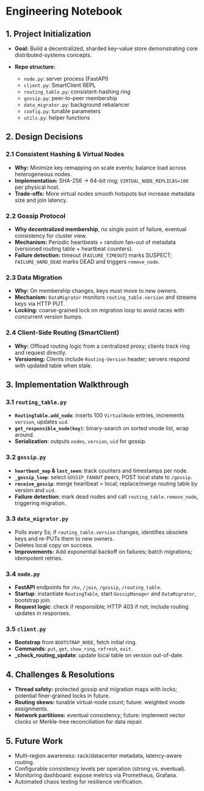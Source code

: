# Engineering Notebook

## 1. Project Initialization

* **Goal:** Build a decentralized, sharded key-value store demonstrating core distributed-systems concepts.
* **Repo structure:**

  * `node.py`: server process (FastAPI)
  * `client.py`: SmartClient REPL
  * `routing_table.py`: consistent-hashing ring
  * `gossip.py`: peer-to-peer membership
  * `data_migrator.py`: background rebalancer
  * `config.py`: tunable parameters
  * `utils.py`: helper functions

## 2. Design Decisions

### 2.1 Consistent Hashing & Virtual Nodes

* **Why:** Minimize key remapping on scale events; balance load across heterogeneous nodes.
* **Implementation:** SHA-256 → 64-bit ring; `VIRTUAL_NODE_REPLICAS=100` per physical host.
* **Trade-offs:** More virtual nodes smooth hotspots but increase metadata size and join latency.

### 2.2 Gossip Protocol

* **Why decentralized membership**, no single point of failure, eventual consistency for cluster view.
* **Mechanism:** Periodic heartbeats + random fan-out of metadata (versioned routing table + heartbeat counters).
* **Failure detection:** timeout (`FAILURE_TIMEOUT`) marks SUSPECT; `FAILURE_HARD_DEAD` marks DEAD and triggers `remove_node`.

### 2.3 Data Migration

* **Why:** On membership changes, keys must move to new owners.
* **Mechanism:** `DataMigrator` monitors `routing_table.version` and streams keys via HTTP PUT.
* **Locking:** coarse-grained lock on migration loop to avoid races with concurrent version bumps.

### 2.4 Client-Side Routing (SmartClient)

* **Why:** Offload routing logic from a centralized proxy; clients track ring and request directly.
* **Versioning:** Clients include `Routing-Version` header; servers respond with updated table when stale.

## 3. Implementation Walkthrough

### 3.1 `routing_table.py`

* **`RoutingTable.add_node`**: inserts 100 `VirtualNode` entries, increments `version`, updates `uid`.
* **`get_responsible_node(key)`**: binary-search on sorted vnode list, wrap around.
* **Serialization**: outputs `nodes`, `version`, `uid` for gossip.

### 3.2 `gossip.py`

* **`heartbeat_map` & `last_seen`**: track counters and timestamps per node.
* **`_gossip_loop`**: select `GOSSIP_FANOUT` peers, POST local state to `/gossip`.
* **`receive_gossip`**: merge heartbeat > local; replace/merge routing table by version and `uid`.
* **Failure detection**: mark dead nodes and call `routing_table.remove_node`, triggering migration.

### 3.3 `data_migrator.py`

* Polls every 5s; if `routing_table.version` changes, identifies obsolete keys and re-PUTs them to new owners.
* Deletes local copy on success.
* **Improvements:** Add exponential backoff on failures; batch migrations; idempotent retries.

### 3.4 `node.py`

* **FastAPI** endpoints for `/kv`, `/join`, `/gossip`, `/routing_table`.
* **Startup**: instantiate `RoutingTable`, start `GossipManager` and `DataMigrator`, bootstrap join.
* **Request logic**: check if responsible; HTTP 403 if not; include routing updates in responses.

### 3.5 `client.py`

* **Bootstrap** from `BOOTSTRAP_NODE`, fetch initial ring.
* **Commands**: `put`, `get`, `show_ring`, `refresh`, `exit`.
* **\_check\_routing\_update**: update local table on version out-of-date.

## 4. Challenges & Resolutions

* **Thread safety:** protected gossip and migration maps with locks; potential finer-grained locks in future.
* **Routing skews:** tunable virtual-node count; future: weighted vnode assignments.
* **Network partitions:** eventual consistency; future: implement vector clocks or Merkle-tree reconciliation for data repair.

## 5. Future Work

* Multi-region awareness: rack/datacenter metadata, latency-aware routing.
* Configurable consistency levels per operation (strong vs. eventual).
* Monitoring dashboard: expose metrics via Prometheus, Grafana.
* Automated chaos testing for resilience verification.


